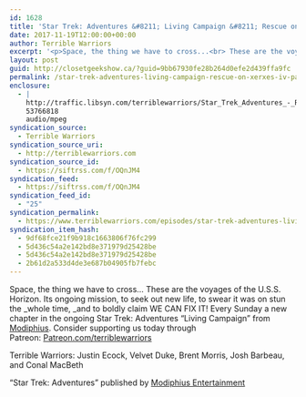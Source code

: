 ```yaml
---
id: 1628
title: 'Star Trek: Adventures &#8211; Living Campaign &#8211; Rescue on Xerxes IV (Part 3)'
date: 2017-11-19T12:00:00+00:00
author: Terrible Warriors
excerpt: '<p>Space, the thing we have to cross...<br> These are the voyages of the U.S.S. Horizon.<br> Its ongoing mission, to seek out new life, to swear it was on stun the <em>whole time,&nbsp;</em>and to boldly claim WE CAN FIX IT!<br><br> Every Sunday a new chapter in the ongoing Star Trek: Adventures "Living Campaign" from <a href="http://www.modiphius.com/">Modiphius</a>.<br><br> Consider supporting us today through Patreon:&nbsp;<a href="http://patreon.com/terriblewarriors">Patreon.com/terriblewarriors</a></p> <p>Terrible Warriors: Justin Ecock, Velvet Duke, Brent Morris, Josh Barbeau, and Conal MacBeth</p> <p>"Star Trek: Adventures" published by&nbsp;<a href="http://www.modiphius.com/">Modiphius Entertainment</a></p>'
layout: post
guid: http://closetgeekshow.ca/?guid=9bb67930fe28b264d0efe2d439ffa9fc
permalink: /star-trek-adventures-living-campaign-rescue-on-xerxes-iv-part-3/
enclosure:
  - |
    http://traffic.libsyn.com/terriblewarriors/Star_Trek_Adventures_-_Rescue_on_Xerxes_IV_-_Part_3.mp3?dest-id=577835
    53766818
    audio/mpeg
syndication_source:
  - Terrible Warriors
syndication_source_uri:
  - http://terriblewarriors.com
syndication_source_id:
  - https://siftrss.com/f/OQnJM4
syndication_feed:
  - https://siftrss.com/f/OQnJM4
syndication_feed_id:
  - "25"
syndication_permalink:
  - https://www.terriblewarriors.com/episodes/star-trek-adventures-living-campaign-episode-3
syndication_item_hash:
  - 9df68fce21f9b918c1663806f76fc299
  - 5d436c54a2e142bd8e371979d25428be
  - 5d436c54a2e142bd8e371979d25428be
  - 2b61d2a533d4de3e687b04905fb7febc
---
```

Space, the thing we have to cross&#8230; These are the voyages of the U.S.S. Horizon. Its ongoing mission, to seek out new life, to swear it was on stun the _whole time, _and to boldly claim WE CAN FIX IT! Every Sunday a new chapter in the ongoing Star Trek: Adventures &#8220;Living Campaign&#8221; from [Modiphius](http://www.modiphius.com/). Consider supporting us today through Patreon: [Patreon.com/terriblewarriors](http://patreon.com/terriblewarriors)

Terrible Warriors: Justin Ecock, Velvet Duke, Brent Morris, Josh Barbeau, and Conal MacBeth

&#8220;Star Trek: Adventures&#8221; published by [Modiphius Entertainment](http://www.modiphius.com/)